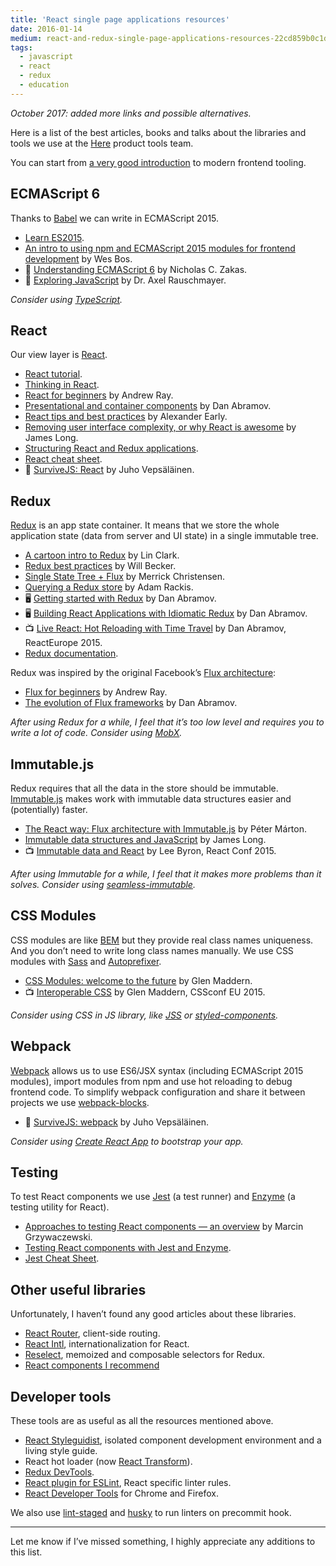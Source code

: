 ```yaml
---
title: 'React single page applications resources'
date: 2016-01-14
medium: react-and-redux-single-page-applications-resources-22cd859b0c1d
tags:
  - javascript
  - react
  - redux
  - education
---
```


_October 2017: added more links and possible alternatives._

Here is a list of the best articles, books and talks about the libraries and tools we use at the [Here](https://www.here.com/en) product tools team.

You can start from [a very good introduction](http://reactkungfu.com/2015/07/the-hitchhikers-guide-to-modern-javascript-tooling/) to modern frontend tooling.

## ECMAScript 6

Thanks to [Babel](http://babeljs.io/) we can write in ECMAScript 2015.

<!-- textlint-disable terminology -->

- [Learn ES2015](http://babeljs.io/learn-es2015/).
- [An intro to using npm and ECMAScript 2015 modules for frontend development](http://wesbos.com/javascript-modules/) by Wes Bos.
- <span aria-hidden="true" title="Book">📖</span> [Understanding ECMAScript 6](https://leanpub.com/understandinges6/read/) by Nicholas C. Zakas.
- <span aria-hidden="true" title="Book">📖</span> [Exploring JavaScript](http://exploringjs.com/es6/) by Dr. Axel Rauschmayer.

<!-- textlint-enable -->

_Consider using [TypeScript](https://www.typescriptlang.org/)._

## React

Our view layer is [React](https://reactjs.org/).

- [React tutorial](https://reactjs.org/tutorial/tutorial.html).
- [Thinking in React](https://reactjs.org/docs/thinking-in-react.html).
- [React for beginners](https://blog.andrewray.me/reactjs-for-stupid-people/) by Andrew Ray.
- [Presentational and container components](https://medium.com/@dan_abramov/smart-and-dumb-components-7ca2f9a7c7d0) by Dan Abramov.
- [React tips and best practices](http://aeflash.com/2015-02/react-tips-and-best-practices.html) by Alexander Early.
- [Removing user interface complexity, or why React is awesome](http://jlongster.com/Removing-User-Interface-Complexity,-or-Why-React-is-Awesome) by James Long.
- [Structuring React and Redux applications](/blog/react-structure).
- [React cheat sheet](https://reactcheatsheet.com/).
- <span aria-hidden="true" title="Book">📖</span> [SurviveJS: React](https://survivejs.com/react/introduction/) by Juho Vepsäläinen.

## Redux

[Redux](http://redux.js.org/) is an app state container. It means that we store the whole application state (data from server and UI state) in a single immutable tree.

- [A cartoon intro to Redux](https://code-cartoons.com/a-cartoon-intro-to-redux-3afb775501a6) by Lin Clark.
- [Redux best practices](https://medium.com/lexical-labs-engineering/redux-best-practices-64d59775802e) by Will Becker.
- [Single State Tree + Flux](http://merrickchristensen.com/articles/single-state-tree.html) by Merrick Christensen.
- [Querying a Redux store](https://medium.com/@adamrackis/querying-a-redux-store-37db8c7f3b0f) by Adam Rackis.
- <span aria-hidden="true" title="Course">🖥</span> [Getting started with Redux](https://egghead.io/courses/getting-started-with-redux) by Dan Abramov.
- <span aria-hidden="true" title="Course">🖥</span> [Building React Applications with Idiomatic Redux](https://egghead.io/courses/building-react-applications-with-idiomatic-redux) by Dan Abramov.
- <span aria-hidden="true" title="Video">📺</span> [Live React: Hot Reloading with Time Travel](https://youtu.be/xsSnOQynTHs) by Dan Abramov, ReactEurope 2015.
- [Redux documentation](http://redux.js.org/).

Redux was inspired by the original Facebook’s [Flux architecture](https://facebook.github.io/flux/):

- [Flux for beginners](https://blog.andrewray.me/flux-for-stupid-people/) by Andrew Ray.
- [The evolution of Flux frameworks](https://medium.com/@dan_abramov/the-evolution-of-flux-frameworks-6c16ad26bb31) by Dan Abramov.

_After using Redux for a while, I feel that it’s too low level and requires you to write a lot of code. Consider using [MobX](https://mobx.js.org/)._

## Immutable.js

Redux requires that all the data in the store should be immutable. [Immutable.js](https://facebook.github.io/immutable-js/) makes work with immutable data structures easier and (potentially) faster.

- [The React way: Flux architecture with Immutable.js](https://blog.risingstack.com/the-react-js-way-flux-architecture-with-immutable-js/) by Péter Márton.
- [Immutable data structures and JavaScript](http://jlongster.com/Using-Immutable-Data-Structures-in-JavaScript) by James Long.
- <span aria-hidden="true" title="Video">📺</span> [Immutable data and React](https://youtu.be/I7IdS-PbEgI) by Lee Byron, React Conf 2015.

_After using Immutable for a while, I feel that it makes more problems than it solves. Consider using [seamless-immutable](https://github.com/rtfeldman/seamless-immutable)._

## CSS Modules

CSS modules are like [BEM](http://getbem.com/) but they provide real class names uniqueness. And you don’t need to write long class names manually. We use CSS modules with [Sass](http://sass-lang.com/) and [Autoprefixer](https://github.com/postcss/autoprefixer).

- [CSS Modules: welcome to the future](https://glenmaddern.com/articles/css-modules) by Glen Maddern.
- <span aria-hidden="true" title="Video">📺</span> [Interoperable CSS](https://youtu.be/aIyhhHTmsXE) by Glen Maddern, CSSconf EU 2015.

_Consider using CSS in JS library, like [JSS](http://cssinjs.org/) or [styled-components](https://www.styled-components.com/)._

## Webpack

[Webpack](https://webpack.js.org/) allows us to use ES6/JSX syntax (including ECMAScript 2015 modules), import modules from npm and use hot reloading to debug frontend code. To simplify webpack configuration and share it between projects we use [webpack-blocks](https://github.com/andywer/webpack-blocks).

- 📖 [SurviveJS: webpack](https://survivejs.com/webpack/introduction/) by Juho Vepsäläinen.

_Consider using [Create React App](https://github.com/facebookincubator/create-react-app) to bootstrap your app._

## Testing

To test React components we use [Jest](https://facebook.github.io/jest/) (a test runner) and [Enzyme](http://airbnb.io/enzyme/) (a testing utility for React).

- [Approaches to testing React components — an overview](http://reactkungfu.com/2015/07/approaches-to-testing-react-components-an-overview/) by Marcin Grzywaczewski.
- [Testing React components with Jest and Enzyme](/blog/react-jest).
- [Jest Cheat Sheet](https://github.com/sapegin/jest-cheat-sheet).

## Other useful libraries

Unfortunately, I haven’t found any good articles about these libraries.

- [React Router](https://github.com/ReactTraining/react-router), client-side routing.
- [React Intl](https://github.com/yahoo/react-intl), internationalization for React.
- [Reselect](https://github.com/reactjs/reselect), memoized and composable selectors for Redux.
- [React components I recommend](https://github.com/sapegin/react-components)

## Developer tools

These tools are as useful as all the resources mentioned above.

- [React Styleguidist](https://react-styleguidist.js.org/), isolated component development environment and a living style guide.
- React hot loader (now [React Transform](https://github.com/gaearon/react-transform-boilerplate)).
- [Redux DevTools](https://github.com/gaearon/redux-devtools).
- [React plugin for ESLint](https://github.com/yannickcr/eslint-plugin-react), React specific linter rules.
- [React Developer Tools](https://github.com/facebook/react-devtools) for Chrome and Firefox.

We also use [lint-staged](https://github.com/okonet/lint-staged) and [husky](https://github.com/typicode/husky) to run linters on precommit hook.

---

Let me know if I’ve missed something, I highly appreciate any additions to this list.
